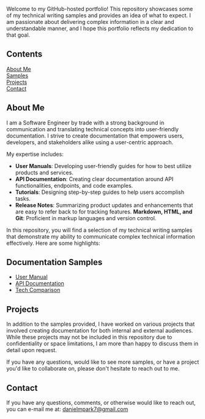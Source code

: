 Welcome to my GitHub-hosted portfolio! This repository showcases some of my technical writing samples and provides an idea of what to expect. I am passionate about delivering complex information in a clear and understandable manner, and I hope this portfolio reflects my dedication to that goal.

## Contents
[About Me](#about-me)\
[Samples](#samples)\
[Projects](#projects)\
[Contact](#contact)

## About Me
I am a Software Engineer by trade with a strong background in communication and translating technical concepts into user-friendly documentation. I strive to create documentation that empowers users, developers, and stakeholders alike using a user-centric approach.

My expertise includes:

* **User Manuals**: Developing user-friendly guides for how to best utilize products and services.
* **API Documentation**: Creating clear documentation around API functionalities, endpoints, and code examples.
* **Tutorials**: Designing step-by-step guides to help users accomplish tasks.
* **Release Notes**: Summarizing product updates and enhancements that are easy to refer back to for tracking features.
**Markdown, HTML, and Git**: Proficient in markup languages and version control.

In this repository, you will find a selection of my technical writing samples that demonstrate my ability to communicate complex technical information effectively. Here are some highlights:

## Documentation Samples
* [User Manual](how-to/docker-node-webapp.md)
* [API Documentation](api-docs/rest-api-docs.md)
* [Tech Comparison](tech/fargate-lambda-comparison.md)

## Projects
In addition to the samples provided, I have worked on various projects that involved creating documentation for both internal and external audiences. While these projects may not be included in this repository due to confidentiality or space limitations, I am more than happy to discuss them in detail upon request.

If you have any questions, would like to see more samples, or have a project you'd like to collaborate on, please don't hesitate to reach out to me.

## Contact
If you have any questions, comments, or otherwise would like to reach out, you can e-mail me at: danielmpark7@gmail.com
